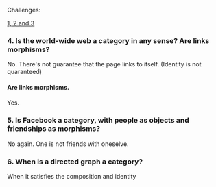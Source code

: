 Challenges:

[1, 2 and 3](./1+2+3.rb)


### 4. Is the world-wide web a category in any sense? Are links morphisms?

No. There's not guarantee that the page links to itself. (Identity is not quaranteed)

#### Are links morphisms. 

Yes. 


### 5. Is Facebook a category, with people as objects and friendships as morphisms?

No again. One is not friends with oneselve.


### 6. When is a directed graph a category?

When it satisfies the composition and identity

